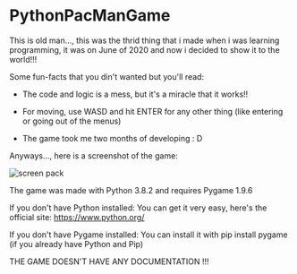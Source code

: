 # PythonPacManGame
This is old man..., this was the thrid thing that i made when i was learning programming, it was on June of 2020 and now i decided to show it to the world!!!

Some fun-facts that you din't wanted but you'll read:

* The code and logic is a mess, but it's a miracle that it works!!

* For moving, use WASD and hit ENTER for any other thing (like entering or going out of the menus)

* The game took me two months of developing : D

Anyways..., here is a screenshot of the game:

![screen pack](https://user-images.githubusercontent.com/84102324/218939077-8fd48d0a-5ab1-436d-ac3f-c14d9cb1de92.png)

The game was made with Python 3.8.2 and requires Pygame 1.9.6

If you don't have Python installed:
  You can get it very easy, here's the official site: https://www.python.org/

If you don't have Pygame installed:
  You can install it with pip install pygame (if you already have Python and Pip)
    
THE GAME DOESN'T HAVE ANY DOCUMENTATION !!!

